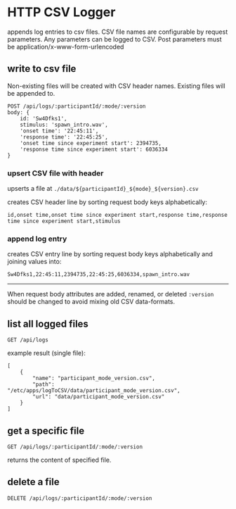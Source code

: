 # HTTP CSV Logger

appends log entries to csv files. CSV file names are configurable by request parameters. Any parameters can be logged to CSV. Post parameters must be application/x-www-form-urlencoded

 
## write to csv file

Non-existing files will be created with CSV header names. Existing files will be appended to.
```
POST /api/logs/:participantId/:mode/:version
body: { 
    id: 'Sw4Dfks1',
    stimulus: 'spawn_intro.wav',
    'onset time': '22:45:11',
    'response time': '22:45:25',
    'onset time since experiment start': 2394735,
    'response time since experiment start': 6036334
}
```

### upsert CSV file with header
upserts a file at `./data/${participantId}_${mode}_${version}.csv`

creates CSV header line by sorting request body keys alphabetically:
```
id,onset time,onset time since experiment start,response time,response time since experiment start,stimulus
```

### append log entry
creates CSV entry line by sorting request body keys alphabetically and joining values into:

```
Sw4Dfks1,22:45:11,2394735,22:45:25,6036334,spawn_intro.wav
```

--------------

When request body attributes are added, renamed, or deleted `:version` should be changed to avoid mixing old CSV data-formats. 

## list all logged files

`GET /api/logs`

example result (single file): 
```angular2html
[
    {
        "name": "participant_mode_version.csv",
        "path": "/etc/apps/logToCSV/data/participant_mode_version.csv",
        "url": "data/participant_mode_version.csv"
    }
]
```

## get a specific file

`GET /api/logs/:participantId/:mode/:version`

returns the content of specified file.

## delete a file

`DELETE /api/logs/:participantId/:mode/:version`

